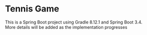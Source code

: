 # Tennis Game

This is a Spring Boot project using Gradle 8.12.1 and Spring Boot 3.4.  
More details will be added as the implementation progresses
